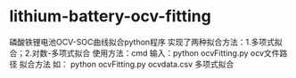 # lithium-battery-ocv-fitting
磷酸铁锂电池OCV-SOC曲线拟合python程序
实现了两种拟合方法：1.多项式拟合；2.对数-多项式拟合
使用方法：cmd 输入：python ocvFitting.py ocv文件路径 拟合方法
如： python ocvFitting.py ocvdata.csv 多项式拟合
